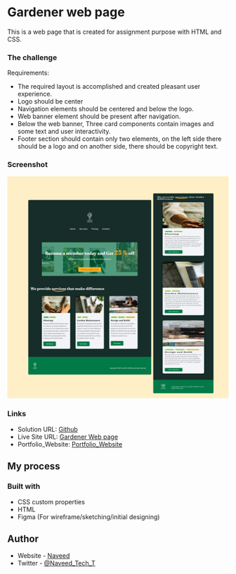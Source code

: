 # Gardener web page

This is a web page that is created for assignment purpose with HTML and CSS.

### The challenge

Requirements:

- The required layout is accomplished and created pleasant user experience.
- Logo should be center
- Navigation elements should be centered and below the logo.
- Web banner element should be present after navigation.
- Below the web banner, Three card components contain images and some text and user interactivity.
- Footer section should contain only two elements, on the left side there should be a logo and on another side, there should be copyright text.

### Screenshot

![](/screenshot.png)

### Links

- Solution URL: [Github](https://github.com/Naveed89-tech/Garden_webpage)
- Live Site URL: [Gardener Web page](https://backgroundsliderappjavascript.netlify.app/)
- Portfolio_Website: [Portfolio_Website](https://naveedtechs.netlify.app/)

## My process

### Built with

- CSS custom properties
- HTML
- Figma (For wireframe/sketching/initial designing)

## Author

- Website - [Naveed](https://naveedtechs.netlify.app/)
- Twitter - [@Naveed_Tech_T](https://twitter.com/Naveed_Tech_T)
